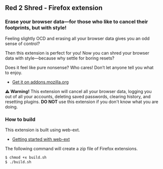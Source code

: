 ## Red 2 Shred - Firefox extension

### Erase your browser data—for those who like to cancel their footprints, but with style!

Feeling slightly OCD and erasing all your browser data gives you an odd sense of control? 

Then this extension is perfect for you! 
Now you can shred your browser data with style—because why settle for boring resets?

Does it feel like pure nonsense? Who cares! Don’t let anyone tell you what to enjoy.

- [Get it on addons.mozilla.org](https://addons.mozilla.org/en-US/firefox/addon/red-2-shred/)

**⚠️ Warning!** This extension will cancel all your browser data, logging you out of all your accounts, deleting saved passwords, clearing history, and resetting plugins. **DO NOT** use this extension if you don't know what you are doing. 

### How to build

This extension is built using web-ext.

- [Getting started with web-ext](https://extensionworkshop.com/documentation/develop/getting-started-with-web-ext/)

The following command will create a zip file of Firefox extensions.

```sh
$ chmod +x build.sh
$ ./build.sh
```
